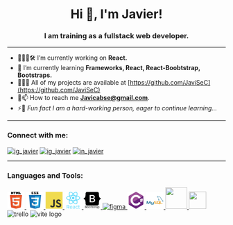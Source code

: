 <h1 align="center">Hi 👋, I'm Javier!</h1>
<h3 align="center">I am training as a fullstack web developer.</h3>

---

- 👷🏼‍♂️🛠️ I’m currently working on **React.**
- 🌱 I’m currently learning **Frameworks, React, React-Boobtstrap, Bootstraps.**
- 👨‍💻🫡 All of my projects are available at [https://github.com/JaviSeC](https://github.com/JaviSeC)
- 📨📫 How to reach me **Javicabse@gmail.com**.
- ⚡🧠 *Fun fact I am a hard-working person, eager to continue learning...*

---

<h3 align="left">Connect with me:</h3>

<p align="left">
<a href="https://www.instagram.com/javiserr_c/" target="blank"><img align="center" src="https://res.cloudinary.com/dq2tfglqq/image/upload/v1695108192/Instagram_vh1uts.webp" alt="ig_javier" height="60" width="60" /></a>
<a href="[https://www.instagram.com/codercitos/)" target="blank"><img align="center" src="https://res.cloudinary.com/dq2tfglqq/image/upload/v1695029424/SoloLogo_Codercitos__qivtbz.png" alt="ig_javier" height="70" width="70" /></a>
<a href="[www.linkedin.com/in/javier-serrano-caballero-7806b9283](https://www.linkedin.com/in/javier-serrano-caballero-7806b9283/)" target="blank"><img align="center" src="https://raw.githubusercontent.com/rahuldkjain/github-profile-readme-generator/master/src/images/icons/Social/linked-in-alt.svg" alt="in_javier" height="40" width="50" /></a>
</p>

---

<h3 align="left">Languages and Tools:</h3>

<div>
<a href="https://www.w3.org/html/" target="_blank" rel="noreferrer"> <img src="https://raw.githubusercontent.com/devicons/devicon/master/icons/html5/html5-original-wordmark.svg" alt="html5" width="40" height="40"/> </a> 
<a href="https://www.w3schools.com/css/" target="_blank" rel="noreferrer"> <img src="https://raw.githubusercontent.com/devicons/devicon/master/icons/css3/css3-original-wordmark.svg" alt="css3" width="40" height="40"/> </a>
<a href="https://developer.mozilla.org/en-US/docs/Web/JavaScript" target="_blank" rel="noreferrer"> <img src="https://raw.githubusercontent.com/devicons/devicon/master/icons/javascript/javascript-original.svg" alt="javascript" width="40" height="40"/> </a>
<a href="https://reactjs.org/" target="_blank" rel="noreferrer"> <img src="https://raw.githubusercontent.com/devicons/devicon/master/icons/react/react-original-wordmark.svg" alt="react" width="40" height="40"/> </a>
<a href="https://getbootstrap.com" target="_blank" rel="noreferrer"> <img src="https://raw.githubusercontent.com/devicons/devicon/master/icons/bootstrap/bootstrap-plain-wordmark.svg" alt="bootstrap" width="40" height="40"/> </a>
<a href="https://www.figma.com/" target="_blank" rel="noreferrer"> <img src="https://www.vectorlogo.zone/logos/figma/figma-icon.svg" alt="figma" width="40" height="40"/> </a>
<a href="https://www.w3schools.com/cs/" target="_blank" rel="noreferrer"> <img src="https://raw.githubusercontent.com/devicons/devicon/master/icons/csharp/csharp-original.svg" alt="csharp" width="40" height="40"/> </a> 
<a href="https://www.mysql.com/" target="_blank" rel="noreferrer"> <img src="https://raw.githubusercontent.com/devicons/devicon/master/icons/mysql/mysql-original-wordmark.svg" alt="mysql" width="40" height="40"/> </a> 
<a href="https://code.visualstudio.com/" target="_blank" rel="noreferrer"> <img src="https://www.uc3m.es/sdic/media/sdic/img/mediana/original/im_vs-code---icono/im_vs-code---icono.png" width="50" height="50"> </a>
<a href="https://code.visualstudio.com/" target="_blank" rel="noreferrer"> <img src="https://upload.wikimedia.org/wikipedia/commons/thumb/2/2c/Visual_Studio_Icon_2022.svg/1200px-Visual_Studio_Icon_2022.svg.png" width="40" height="40"> </a>
<img src="https://w7.pngwing.com/pngs/115/721/png-transparent-trello-social-icons-icon.png" alt="trello" width="40" heigth="40"/>
<img src="https://es.vitejs.dev/logo.svg" alt="vite logo" margin="0" width="" height="40"/>
</div>

